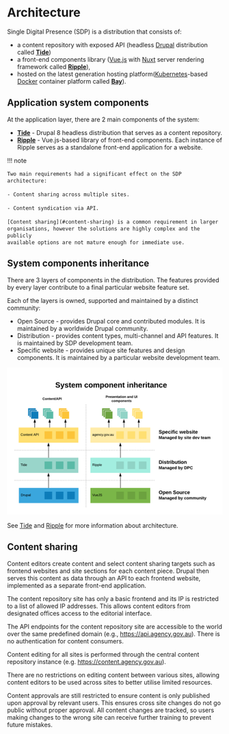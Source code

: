 # Architecture

Single Digital Presence (SDP) is a distribution that consists of:
- a content repository with exposed API (headless [Drupal](https://www.drupal.org) distribution called
**[Tide](../tide)**)
- a front-end components library ([Vue.js](https://vuejs.org/) with [Nuxt](https://nuxtjs.org/) server rendering framework called 
**[Ripple](../ripple)**),
- hosted on the latest generation hosting platform([Kubernetes](https://kubernetes.io/)-based [Docker](https://www.docker.com/)
container platform called **[Bay](../bay)**). 

## Application system components

At the application layer, there are 2 main components of the system:

- **[Tide](../tide)** - Drupal 8 headless distribution that serves as a content 
  repository.
- **[Ripple](../ripple)** - Vue.js-based library of front-end components. Each 
  instance of Ripple serves as a standalone front-end application for a website.

!!! note

    Two main requirements had a significant effect on the SDP architecture:  
    
    - Content sharing across multiple sites.
    
    - Content syndication via API.
      
    [Content sharing](#content-sharing) is a common requirement in larger
    organisations, however the solutions are highly complex and the publicly
    available options are not mature enough for immediate use.

## System components inheritance

There are 3 layers of components in the distribution. The features provided by
every layer contribute to a final particular website feature set.

Each of the layers is owned, supported and maintained by a distinct community:

- Open Source - provides Drupal core and contributed modules. It is maintained
  by a worldwide Drupal community.
- Distribution - provides content types, multi-channel and API features. It is 
  maintained by SDP development team. 
- Specific website - provides unique site features and design components. It is
  maintained by a particular website development team.

![System componets inheritance](assets/system-components-inheritance.png)

See [Tide](../tide) and [Ripple](../ripple) for more information about architecture.

## Content sharing

Content editors create content and select content sharing targets such as 
frontend websites and site sections for each content piece. Drupal 
then serves this content as data through an API to each frontend website,
implemented as a separate front-end application.

The content repository site has only a basic frontend and its IP is restricted to a
list of allowed IP addresses. This allows content editors from designated offices
access to the editorial interface.

The API endpoints for the content repository site are accessible to the world
over the same predefined domain (e.g., https://api.agency.gov.au). There is no
authentication for content consumers.

Content editing for all sites is performed through the central content
repository instance (e.g. https://content.agency.gov.au).

There are no restrictions on editing content between various sites,
allowing content editors to be used across sites to better utilise limited
resources.

Content approvals are still restricted to ensure content is only published upon
approval by relevant users. This ensures cross site changes do not go public
without proper approval. All content changes are tracked, so users making
changes to the wrong site can receive further training to prevent future
mistakes.
